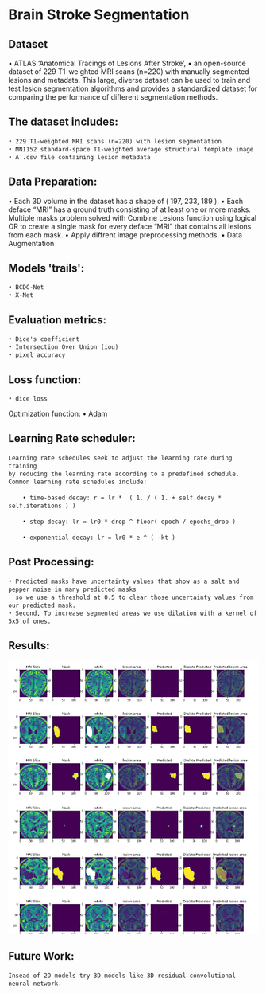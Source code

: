 # Brain Stroke Segmentation


## Dataset
  • ATLAS ‘Anatomical Tracings of Lesions After Stroke’, 
  • an open-source dataset of 229 T1-weighted MRI scans (n=220) with manually segmented lesions and metadata. 
    This large, diverse dataset can be used to train and test lesion segmentation algorithms 
    and provides a standardized dataset for comparing the performance of different segmentation methods.

## The dataset includes:
    • 229 T1-weighted MRI scans (n=220) with lesion segmentation
    • MNI152 standard-space T1-weighted average structural template image
    • A .csv file containing lesion metadata

## Data Preparation:
   • Each 3D volume in the dataset has a shape of ( 197, 233, 189 ). 
   •  Each deface “MRI” has a ground truth consisting of at least one or more masks. 
      Multiple masks problem solved with Combine Lesions function using logical OR 
      to create a single mask for every deface “MRI” that contains all lesions from each mask.
    • Apply diffrent image preprocessing methods.
    • Data Augmentation

## Models 'trails':
    • BCDC-Net 
    • X-Net
  
## Evaluation metrics: 
    • Dice's coefficient
    • Intersection Over Union (iou)
    • pixel accuracy
    
## Loss function: 
    • dice loss

Optimization function: 
    • Adam

## Learning Rate scheduler: 
    Learning rate schedules seek to adjust the learning rate during training 
    by reducing the learning rate according to a predefined schedule. 
    Common learning rate schedules include: 

        • time-based decay: r = lr *  ( 1. / ( 1. + self.decay * self.iterations ) )

        • step decay: lr = lr0 * drop ^ floor( epoch / epochs_drop )

        • exponential decay: lr = lr0 * e ^ ( −kt )
    
## Post Processing:
    • Predicted masks have uncertainty values that show as a salt and pepper noise in many predicted masks 
      so we use a threshold at 0.5 to clear those uncertainty values from our predicted mask.
    • Second, To increase segmented areas we use dilation with a kernel of 5x5 of ones.

 
 
## Results:
  ![res1](/images/res1.png)
  ![res2](/images/res2.png)
 
 
## Future Work:
    Insead of 2D models try 3D models like 3D residual convolutional neural network.
